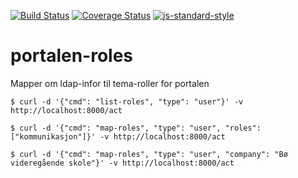 [![Build Status](https://travis-ci.org/telemark/portalen-roles.svg?branch=master)](https://travis-ci.org/telemark/portalen-roles)
[![Coverage Status](https://coveralls.io/repos/telemark/portalen-roles/badge.svg?branch=master&service=github)](https://coveralls.io/github/telemark/portalen-roles?branch=master)
[![js-standard-style](https://img.shields.io/badge/code%20style-standard-brightgreen.svg?style=flat)](https://github.com/feross/standard)
# portalen-roles
Mapper om ldap-infor til tema-roller for portalen


```
$ curl -d '{"cmd": "list-roles", "type": "user"}' -v http://localhost:8000/act
```

```
$ curl -d '{"cmd": "map-roles", "type": "user", "roles": ["kommunikasjon"]}' -v http://localhost:8000/act
```

```
$ curl -d '{"cmd": "map-roles", "type": "user", "company": "Bø videregående skole"}' -v http://localhost:8000/act
```